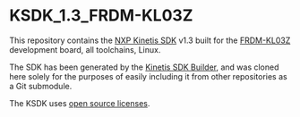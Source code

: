 # KSDK_1.3_FRDM-KL03Z

This repository contains the [NXP Kinetis SDK](http://www.nxp.com/products/software-and-tools/run-time-software/kinetis-software-and-tools/development-platforms-with-mbed/software-development-kit-for-kinetis-mcus:KINETIS-SDK) v1.3 built for the [FRDM-KL03Z](http://www.nxp.com/products/software-and-tools/hardware-development-tools/freedom-development-boards/freedom-development-platform-for-kinetis-kl03-mcus:FRDM-KL03Z) development board, all toolchains, Linux.

The SDK has been generated by the [Kinetis SDK Builder](http://cache.nxp.com/files/32bit/software_tools/KINETIS-EXPERT-TOOL.html), and was cloned here solely for the purposes of easily including it from other repositories as a Git submodule.

The KSDK uses [open source licenses](https://community.freescale.com/message/613019#613019).
